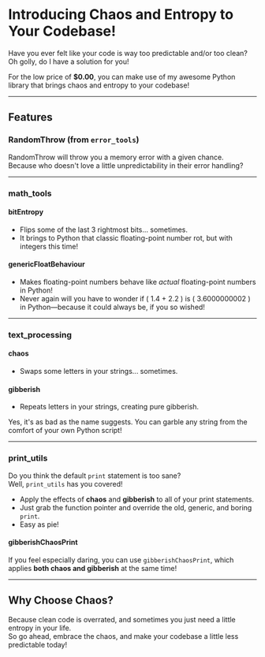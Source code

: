 # Introducing Chaos and Entropy to Your Codebase!

Have you ever felt like your code is way too predictable and/or too clean?  
Oh golly, do I have a solution for you!

For the low price of **$0.00**, you can make use of my awesome Python library that brings chaos and entropy to your codebase!

---

## Features

### **RandomThrow** (from `error_tools`)
RandomThrow will throw you a memory error with a given chance.  
Because who doesn't love a little unpredictability in their error handling?

---

### **math_tools**
#### **bitEntropy**
- Flips some of the last 3 rightmost bits... sometimes.  
- It brings to Python that classic floating-point number rot, but with integers this time!

#### **genericFloatBehaviour**
- Makes floating-point numbers behave like *actual* floating-point numbers in Python!  
- Never again will you have to wonder if \( 1.4 + 2.2 \) is \( 3.6000000002 \) in Python—because it could always be, if you so wished!

---

### **text_processing**
#### **chaos**
- Swaps some letters in your strings... sometimes.

#### **gibberish**
- Repeats letters in your strings, creating pure gibberish.

Yes, it's as bad as the name suggests. You can garble any string from the comfort of your own Python script!

---

### **print_utils**
Do you think the default `print` statement is too sane?  
Well, `print_utils` has you covered!

- Apply the effects of **chaos** and **gibberish** to all of your print statements.  
- Just grab the function pointer and override the old, generic, and boring `print`.  
- Easy as pie!

#### **gibberishChaosPrint**
If you feel especially daring, you can use `gibberishChaosPrint`, which applies **both chaos and gibberish** at the same time!

---

## Why Choose Chaos?

Because clean code is overrated, and sometimes you just need a little entropy in your life.  
So go ahead, embrace the chaos, and make your codebase a little less predictable today!
